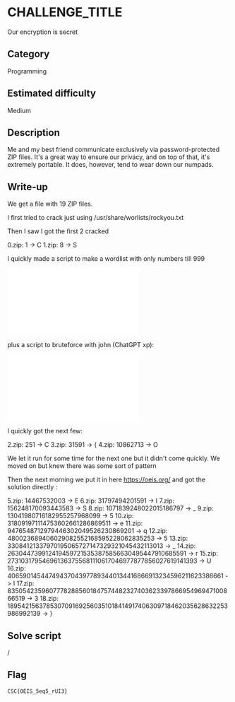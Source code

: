 # CHALLENGE_TITLE
Our encryption is secret

## Category
Programming

## Estimated difficulty
Medium

## Description

Me and my best friend communicate exclusively via password-protected ZIP files.
It's a great way to ensure our privacy, and on top of that, it's extremely portable.
It does, however, tend to wear down our numpads.

## Write-up

We get a file with 19 ZIP files. 

I first tried to crack just using /usr/share/worlists/rockyou.txt

Then I saw I got the first 2 cracked

0.zip: 1 -> C
1.zip: 8 -> S

I quickly made a script to make a wordlist with only numbers till 999

![](./Resources/numbers.py)

plus a script to bruteforce with john (ChatGPT xp):

![](./Resources/zip.py)

I quickly got the next few:

2.zip: 251 -> C
3.zip: 31591 -> { 
4.zip: 10862713 -> O 

We let it run for some time for the next one but it didn't come quickly. We moved on but knew there was some sort of pattern

Then the next morning we put it in here https://oeis.org/ and got the solution directly :

5.zip: 14467532003 -> E
6.zip: 31797494201591 -> I
7.zip: 156248170093443583 -> S
8.zip: 1071839248022015186797 -> _
9.zip: 13041980716182955257968099 -> 5
10.zip: 318091971114753602661286869511 -> e
11.zip: 9476548712979446302049526230869201 -> q
12.zip: 480023689406029082552168595228062835253 -> 5
13.zip: 33084121337970195065727147329321045432113013 -> _
14.zip: 2630447399124194597215353875856630495447910685591 -> r
15.zip: 273103179546961363755681110617046977877856027619141393 -> U
16.zip: 40659014544749437043977893440134416866913234596211623386661 -> I
17.zip: 8350542359607778288560184757448232740362339786695496947100866519 -> 3
18.zip: 1895421563785307091692560351018414917406309718462035628632253986992139 -> }

## Solve script

/

## Flag

`CSC{OEIS_5eq5_rUI3}`


